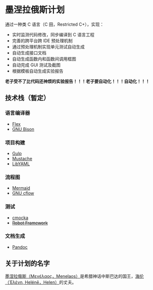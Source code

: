 # 墨涅拉俄斯计划

通过一种类 C 语言（C 田，Restricted C+），实现：

 * 实时监测代码修改，同步编译到 C 语言工程
 * 完善的跨平台跨 IDE 预处理机制
 * 通过预处理机制实现单元测试自动生成
 * 自动生成接口文档
 * 自动生成函数内和函数间调用框图
 * 自动完成 GUI 测试及截图 
 * 根据模板自动生成实验报告

 **老子受不了比代码还神烦的实验报告！！！老子要自动化！！！自动化！！！**
 
## 技术栈（暂定）

### 语言编译器
 * [Flex](https://www.gnu.org/software/flex/)
 * [GNU Bison](https://www.gnu.org/software/bison/)

### 项目构建
 * [Gulp](http://gulpjs.com/)
 * [Mustache](https://mustache.github.io)
 * [LibYAML](http://pyyaml.org/wiki/LibYAML)
 
### 流程图
 * [Mermaid](https://knsv.github.io/mermaid/index.html)
 * [GNU cflow](https://www.gnu.org/software/cflow/)

### 测试
 * [cmocka](https://cmocka.org/)
 * ~~[Robot Framework](http://robotframework.org/)~~

### 文档生成
 * [Pandoc](http://pandoc.org/)

## 关于计划的名字

[墨涅拉俄斯（Μενέλαος，Menelaos）](https://zh.wikipedia.org/wiki/%E5%A2%A8%E6%B6%85%E6%8B%89%E4%BF%84%E6%96%AF)是希腊神话中斯巴达的国王，[海伦（Ἑλένη, Helénē，Helen）](https://zh.wikipedia.org/wiki/%E6%B5%B7%E4%BC%A6_%28%E7%A5%9E%E8%AF%9D%29)的丈夫。
